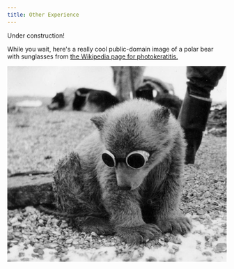 ```yaml
---
title: Other Experience
---
```


Under construction!

While you wait, here's a really cool public-domain image of a polar bear with sunglasses from [the Wikipedia page for photokeratitis.](https://en.wikipedia.org/wiki/Photokeratitis)

![polar bear cub with sunglasses and a lot of drip](/assets/polar_bear_drip.jpg)